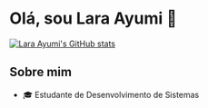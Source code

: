 # Olá, sou Lara Ayumi 👋


[![Lara Ayumi's GitHub stats](https://github-readme-stats.vercel.app/api?username=ayumilh)](https://github.com/anuraghazra/github-readme-stats&show_icons=true)


## Sobre mim
  - :mortar_board: Estudante de Desenvolvimento de Sistemas

